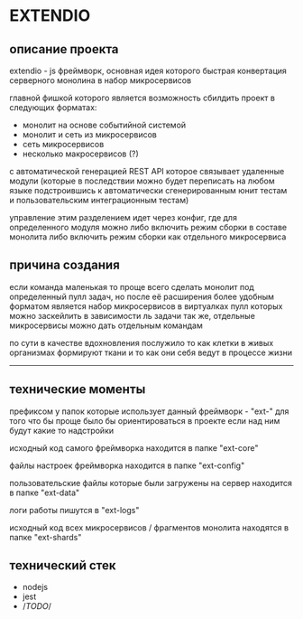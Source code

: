 # EXTENDIO

## описание проекта

extendio - js фреймворк, основная идея которого быстрая конвертация серверного монолина
в набор микросервисов

главной фишкой которого является возможность сбилдить проект в следующих форматах:

- монолит на основе событийной системой
- монолит и сеть из микросервисов
- сеть микросервисов
- несколько макросервисов (?)

с автоматической генерацией REST API которое связывает удаленные модули
(которые в последствии можно будет переписать на любом языке подстроившись к автоматически сгенерированным
юнит тестам и пользовательским интеграционным тестам)

управление этим разделением идет через конфиг, где для определенного модуля можно либо
включить режим сборки в составе монолита либо включить режим сборки как отдельного микросервиса

## причина создания

если команда маленькая то проще всего сделать монолит под определенный пулл задач,
но после её расширения более удобным форматом является набор микросервисов в виртуалках
пулл которых можно заскейлить в зависимости ль задачи
так же, отдельные микросервисы можно дать отдельным командам

по сути в качестве вдохновления послужило то как клетки в живых организмах формируют
ткани и то как они себя ведут в процессе жизни

---

## технические моменты

префиксом у папок которые использует данный фреймворк - "ext-"
для того что бы проще было бы ориентироваться в проекте если над ним будут какие то надстройки

исходный код самого фреймворка находится в папке "ext-core"

файлы настроек фреймворка находится в папке "ext-config"

пользовательские файлы которые были загружены на сервер находится в папке "ext-data"

логи работы пишутся в "ext-logs"

исходный код всех микросервисов / фрагментов монолита находятся в папке "ext-shards"

## технический стек

- nodejs
- jest
- /*TODO*/
